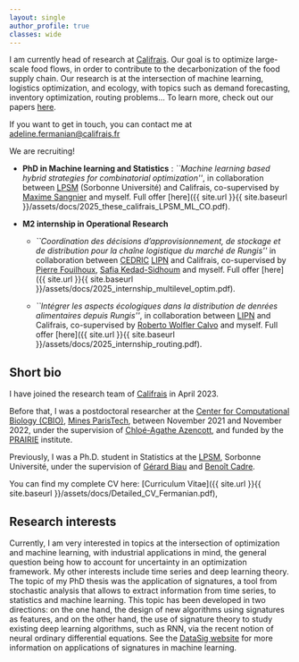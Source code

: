 ```yaml
---
layout: single
author_profile: true
classes: wide
---
```


I am currently head of research at [Califrais](https://www.califrais.fr/). Our goal is to optimize large-scale food flows, in order to contribute to the decarbonization of the food supply chain. Our research is at the intersection of machine learning, logistics optimization, and ecology, with topics such as demand forecasting, inventory optimization, routing problems... To learn more, check out our papers [here](https://www.califrais.fr/en/publications).

If you want to get in touch, you can contact me at [adeline.fermanian@califrais.fr](mailto:adeline.fermanian@califrais.fr)

We are recruiting! 

* **PhD in Machine learning and Statistics** : *``Machine learning based hybrid strategies for combinatorial optimization''*, in collaboration between [LPSM](https://www.lpsm.paris/) (Sorbonne Université) and Califrais, co-supervised by [Maxime Sangnier](https://perso.lpsm.paris/~msangnier/) and myself. Full offer [here]({{ site.url }}{{ site.baseurl }}/assets/docs/2025_these_califrais_LPSM_ML_CO.pdf).

* **M2 internship in Operational Research**

	- *``Coordination des décisions d’approvisionnement, de stockage et de distribution pour la chaîne logistique du marché de Rungis''* in collaboration between [CEDRIC](https://cedric.cnam.fr/lab/) [LIPN](https://lipn.univ-paris13.fr/) and Califrais, co-supervised by [Pierre Fouilhoux](https://lipn.univ-paris13.fr/~fouilhoux/), [Safia Kedad-Sidhoum](https://cedric.cnam.fr/lab/author/kedad-sidhoum/) and myself. Full offer [here]({{ site.url }}{{ site.baseurl }}/assets/docs/2025_internship_multilevel_optim.pdf).

	- *``Intégrer les aspects écologiques dans la distribution de denrées alimentaires depuis Rungis''*, in collaboration between [LIPN](https://lipn.univ-paris13.fr/) and Califrais, co-supervised by [Roberto Wolfler Calvo](https://lipn.univ-paris13.fr/~wolflercalvo/) and myself. Full offer [here]({{ site.url }}{{ site.baseurl }}/assets/docs/2025_internship_routing.pdf).



## Short bio

I have joined the research team of [Califrais](https://www.califrais.fr/) in April 2023.

Before that, I was a postdoctoral researcher at the [Center for Computational Biology (CBIO)](https://cbio.ensmp.fr), [Mines ParisTech](https://www.minesparis.psl.eu), between November 2021 and November 2022, under the supervision of [Chloé-Agathe Azencott](http://cazencott.info/index.php), and funded by the [PRAIRIE](https://prairie-institute.fr) institute.

Previously, I was a Ph.D. student in Statistics at the [LPSM](http://www.lpsm.paris/), Sorbonne Université, under the supervision of [Gérard Biau](http://www.lsta.upmc.fr/biau.html) and [Benoît Cadre](https://w3.ens-rennes.fr/math/people/benoit.cadre/). 

You can find my complete CV here: [Curriculum Vitae]({{ site.url }}{{ site.baseurl }}/assets/docs/Detailed_CV_Fermanian.pdf),

## Research interests

Currently, I am very interested in topics at the intersection of optimization and machine learning, with industrial applications in mind, the general question being how to account for uncertainty in an optimization framework. My other interests include time series and deep learning theory.  The topic of my PhD thesis was the application of signatures, a tool from stochastic analysis that allows to extract information from time series, to statistics and machine learning. This topic has been developed in two directions: on the one hand, the design of new algorithms using signatures as features, and on the other hand, the use of signature theory to study existing deep learning algorithms, such as RNN, via the recent notion of neural ordinary differential equations. See the [DataSig website](https://datasig.ac.uk) for more information on applications of signatures in machine learning.



